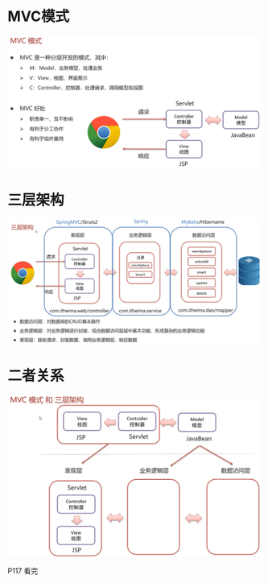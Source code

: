 # MVC模式

![](resources/2023-01-24-17-23-18.png)

# 三层架构

![](resources/2023-01-24-17-28-59.png)

# 二者关系

![](resources/2023-01-24-17-30-00.png)

P117 看完





